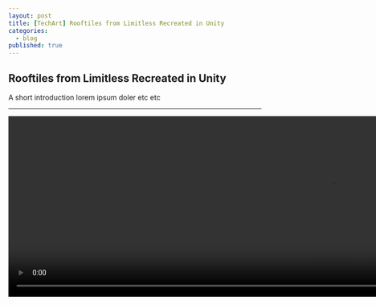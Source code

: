 ```yaml
---
layout: post
title: [TechArt] Rooftiles from Limitless Recreated in Unity
categories:
  - blog
published: true
---
```


## Rooftiles from Limitless Recreated in Unity

A short introduction lorem ipsum doler etc etc



---

<video width="1280" height="360" controls>
  <source src="../../assets/videos/limitless.mp4" type="video/mp4">
  Your browser does not support the video tag.
</video>



